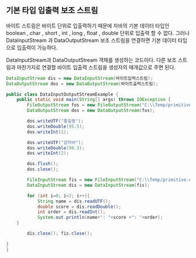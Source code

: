 ## 기본 타입 입출력 보조 스트림

바이트 스트림은 바이트 단위로 입출력하기 때문에 자바의 기본 데이터 타입인
boolean , char , short , int , long , float , double 단위로
입출력 할 수 없다. 그러나 DataInputStream 과 DataOutputStream 보조
스트림을 연결하면 기본 데이터 타입으로 입출력이 가능하다.

DataInputStream과 DataOutputStream 객체를 생성하는 코드이다.
다른 보조 스트림과 마찬가지로 연결할 바이트 입출력 스트림을 생성자의
매개값으로 주면 된다. 

````java
DataInputStream dis = new DataInputStream(바이트입력스트림);
DataOutputStream dos = new DataOutputStream(바이트출력스트림);
````


```java
public class DataInputOutputStreamExample {
    public static void main(String[] args) throws IOException {
        FileOutputStream fos = new FileOutputStream("C:\\Temp/primitive.dat");
        DataOutputStream dos = new DataOutputStream(fos);

        dos.writeUTF("홍길동");
        dos.writeDouble(95.5);
        dos.writeInt(1);

        dos.writeUTF("감자바");
        dos.writeDouble(90.3);
        dos.writeInt(2);

        dos.flush();
        dos.close();

        FileInputStream fis = new FileInputStream("C:\\Temp/primitive.dat");
        DataInputStream dis = new DataInputStream(fis);

        for (int i=0; i<2; i++){
            String name = dis.readUTF();
            double score = dis.readDouble();
            int order = dis.readInt();
            System.out.println(name+": "+score +": "+order);
    }

        dis.close(); fis.close();

}
}
```